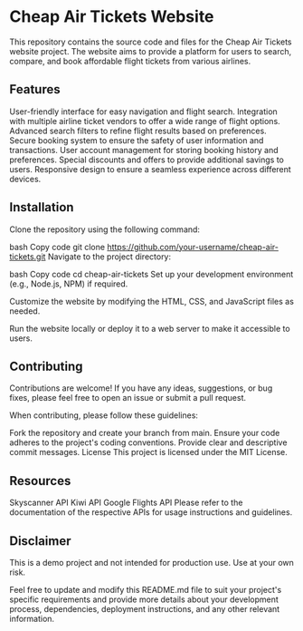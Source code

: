 # Cheap Air Tickets Website
This repository contains the source code and files for the Cheap Air Tickets website project. The website aims to provide a platform for users to search, compare, and book affordable flight tickets from various airlines.

## Features
User-friendly interface for easy navigation and flight search.
Integration with multiple airline ticket vendors to offer a wide range of flight options.
Advanced search filters to refine flight results based on preferences.
Secure booking system to ensure the safety of user information and transactions.
User account management for storing booking history and preferences.
Special discounts and offers to provide additional savings to users.
Responsive design to ensure a seamless experience across different devices.

## Installation
Clone the repository using the following command:

bash
Copy code
git clone https://github.com/your-username/cheap-air-tickets.git
Navigate to the project directory:

bash
Copy code
cd cheap-air-tickets
Set up your development environment (e.g., Node.js, NPM) if required.

Customize the website by modifying the HTML, CSS, and JavaScript files as needed.

Run the website locally or deploy it to a web server to make it accessible to users.

## Contributing
Contributions are welcome! If you have any ideas, suggestions, or bug fixes, please feel free to open an issue or submit a pull request.

When contributing, please follow these guidelines:

Fork the repository and create your branch from main.
Ensure your code adheres to the project's coding conventions.
Provide clear and descriptive commit messages.
License
This project is licensed under the MIT License.

## Resources
Skyscanner API
Kiwi API
Google Flights API
Please refer to the documentation of the respective APIs for usage instructions and guidelines.

## Disclaimer
This is a demo project and not intended for production use. Use at your own risk.

Feel free to update and modify this README.md file to suit your project's specific requirements and provide more details about your development process, dependencies, deployment instructions, and any other relevant information.

